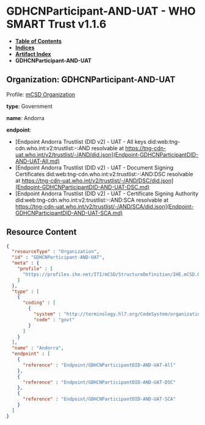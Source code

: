 # GDHCNParticipant-AND-UAT - WHO SMART Trust v1.1.6

* [**Table of Contents**](toc.md)
* [**Indices**](indices.md)
* [**Artifact Index**](artifacts.md)
* **GDHCNParticipant-AND-UAT**

## Organization: GDHCNParticipant-AND-UAT

Profile: [mCSD Organization](https://profiles.ihe.net/ITI/mCSD/4.0.0/StructureDefinition-IHE.mCSD.Organization.html)

**type**: Government

**name**: Andorra

**endpoint**: 

* [Endpoint Andorra Trustlist (DID v2) - UAT - All keys did:web:tng-cdn.who.int:v2:trustlist:-:AND resolvable at https://tng-cdn-uat.who.int/v2/trustlist/-/AND/did.json](Endpoint-GDHCNParticipantDID-AND-UAT-All.md)
* [Endpoint Andorra Trustlist (DID v2) - UAT - Document Signing Certificates did:web:tng-cdn.who.int:v2:trustlist:-:AND:DSC resolvable at https://tng-cdn-uat.who.int/v2/trustlist/-/AND/DSC/did.json](Endpoint-GDHCNParticipantDID-AND-UAT-DSC.md)
* [Endpoint Andorra Trustlist (DID v2) - UAT - Certificate Signing Authority did:web:tng-cdn.who.int:v2:trustlist:-:AND:SCA resolvable at https://tng-cdn-uat.who.int/v2/trustlist/-/AND/SCA/did.json](Endpoint-GDHCNParticipantDID-AND-UAT-SCA.md)



## Resource Content

```json
{
  "resourceType" : "Organization",
  "id" : "GDHCNParticipant-AND-UAT",
  "meta" : {
    "profile" : [
      "https://profiles.ihe.net/ITI/mCSD/StructureDefinition/IHE.mCSD.Organization"
    ]
  },
  "type" : [
    {
      "coding" : [
        {
          "system" : "http://terminology.hl7.org/CodeSystem/organization-type",
          "code" : "govt"
        }
      ]
    }
  ],
  "name" : "Andorra",
  "endpoint" : [
    {
      "reference" : "Endpoint/GDHCNParticipantDID-AND-UAT-All"
    },
    {
      "reference" : "Endpoint/GDHCNParticipantDID-AND-UAT-DSC"
    },
    {
      "reference" : "Endpoint/GDHCNParticipantDID-AND-UAT-SCA"
    }
  ]
}

```
